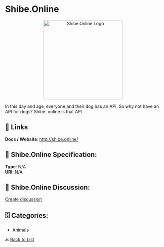 # Shibe.Online
<p align="center">
    <img width="256" src="https://raw.githubusercontent.com/apis-list/apis-list/main/apis/shibe-online/logo_256x256.png" alt="Shibe.Online Logo"/>
</p>

In this day and age, everyone and their dog has an API. So why not have an API for dogs? Shibe. online is that API

##  🔗 Links
**Docs / Website**: http://shibe.online/

## 🧬 Shibe.Online Specification:
**Type**: N/A  
**URI**: N/A

## 💬 Shibe.Online Discussion:
[Create discussion](https://github.com/apis-list/apis-list/discussions/new)

## 🗄️ Categories:
- [Animals](https://github.com/apis-list/apis-list#animals-)




🔙 [Back to List](https://github.com/apis-list/apis-list)
